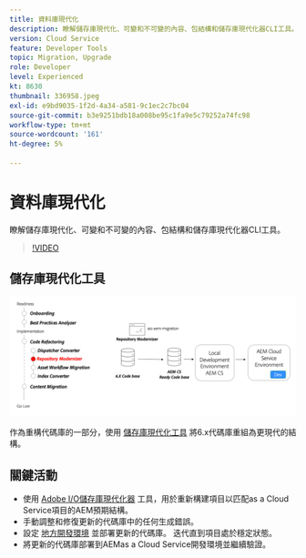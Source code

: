 ```yaml
---
title: 資料庫現代化
description: 瞭解儲存庫現代化、可變和不可變的內容、包結構和儲存庫現代化器CLI工具。
version: Cloud Service
feature: Developer Tools
topic: Migration, Upgrade
role: Developer
level: Experienced
kt: 8630
thumbnail: 336958.jpeg
exl-id: e9bd9035-1f2d-4a34-a581-9c1ec2c7bc04
source-git-commit: b3e9251bdb18a008be95c1fa9e5c79252a74fc98
workflow-type: tm+mt
source-wordcount: '161'
ht-degree: 5%

---
```


# 資料庫現代化

瞭解儲存庫現代化、可變和不可變的內容、包結構和儲存庫現代化器CLI工具。

>[!VIDEO](https://video.tv.adobe.com/v/336958?quality=12&learn=on)

## 儲存庫現代化工具

![存放庫現代化工具](./assets/repository-modernizer.png)

作為重構代碼庫的一部分，使用 [儲存庫現代化工具](https://experienceleague.adobe.com/docs/experience-manager-cloud-service/moving/refactoring-tools/repo-modernizer.html) 將6.x代碼庫重組為更現代的結構。

## 關鍵活動

* 使用 [Adobe I/O儲存庫現代化器](https://github.com/adobe/aio-cli-plugin-aem-cloud-service-migration#command-aio-aem-migrationrepository-modernizer) 工具，用於重新構建項目以匹配as a Cloud Service項目的AEM預期結構。
* 手動調整和修復更新的代碼庫中的任何生成錯誤。
* 設定 [地方開發環境](https://experienceleague.adobe.com/docs/experience-manager-learn/cloud-service/local-development-environment-set-up/overview.html?lang=zh-Hant) 並部署更新的代碼庫。 迭代直到項目處於穩定狀態。
* 將更新的代碼庫部署到AEMas a Cloud Service開發環境並繼續驗證。

